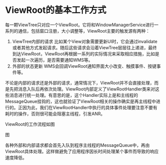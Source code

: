 # ViewRoot的基本工作方式

每一颗ViewTree只对应一个ViewRoot。它将和WindowManagerService进行一系列的通信，包括窗口注册，大小调整等，ViewRoot主要的触发源有两种：
1. ViewTree内部的请求
比如某个View对象需要更新UI时，它会通过invalidate或者其他方式发起请求。随后这些请求会沿着ViewTree层层往上递进，最终到达ViewRoot，ViewRoot再根据一系列的实际情况来采取相应措施，比如是否发起一次遍历，是否需要通知WMS等。
2. 外部的状态更新
WMS会回调ViewRoot通知界面大小改变、触摸事件、按键事件等。

不论是内部的请求还是外部的请求，通常情况下，ViewRoot并不会直接处理，而是先把消息入队后再依次处理。ViewRoot内部定义了ViewRootHandler类来对这些消息进行统一处理。有意思的是，这个Handler实际上是和主线程的MessageQueue挂钩的，这也就验证了ViewRoot相关的操作确实是再主线程中进行的。正因为此，我们在ViewRootHandler中执行的具体事件处理要注意不要有耗时的操作，否则很可能会阻塞主线程，引发ANR。

ViewRoot的工作流程如图

图

各种外部和内部请求都会首先入队到程序主线程的MessageQueue中，再由ViewRoot具体处理。这样做避免了应用程序因长时间处理某个事件而导致的响应速度降低。

